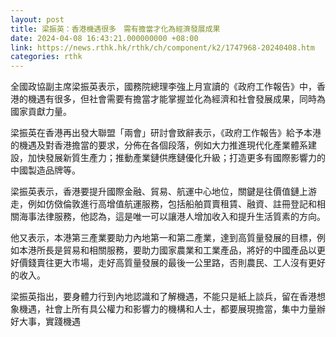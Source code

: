 ```yaml
---
layout: post
title: 梁振英：香港機遇很多　需有擔當才化為經濟發展成果
date: 2024-04-08 16:43:21.000000000 +08:00
link: https://news.rthk.hk/rthk/ch/component/k2/1747968-20240408.htm
categories: rthk
---
```


全國政協副主席梁振英表示，國務院總理李強上月宣讀的《政府工作報告》中，香港的機遇有很多，但社會需要有擔當才能掌握並化為經濟和社會發展成果，同時為國家貢獻力量。

梁振英在香港再出發大聯盟「兩會」研討會致辭表示，《政府工作報告》給予本港的機遇及對香港擔當的要求，分佈在各個段落，例如大力推進現代化產業體系建設，加快發展新質生產力；推動產業鏈供應鏈優化升級；打造更多有國際影響力的中國製造品牌等。

梁振英表示，香港要提升國際金融、貿易、航運中心地位，關鍵是往價值鏈上游走，例如仿傚倫敦進行高增值航運服務，包括船舶買賣租賃、融資、註冊登記和相關海事法律服務，他認為，這是唯一可以讓港人增加收入和提升生活質素的方向。

他又表示，本港第三產業要助力內地第一和第二產業，達到高質量發展的目標，例如本港所長是貿易和相關服務，要助力國家農業和工業產品，將好的中國產品以更好價錢賣往更大市場，走好高質量發展的最後一公里路，否則農民、工人沒有更好的收入。

梁振英指出，要身體力行到內地認識和了解機遇，不能只是紙上談兵，留在香港想象機遇，社會上所有具公權力和影響力的機構和人士，都要展現擔當，集中力量辦好大事，實踐機遇
